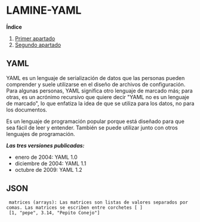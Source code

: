 # LAMINE-YAML


**Índice**   
1. [Primer apartado](#id1)
2. [Segundo apartado](#id2)


##  YAML <a name="id1"></a>
YAML es un lenguaje de serialización de datos que las personas pueden comprender y suele utilizarse en el diseño de archivos de configuración. Para algunas personas, YAML significa otro lenguaje de marcado más; para otras, es un acrónimo recursivo que quiere decir "YAML no es un lenguaje de marcado", lo que enfatiza la idea de que se utiliza para los datos, no para los documentos. 

Es un lenguaje de programación popular porque está diseñado para que sea fácil de leer y entender. También se puede utilizar junto con otros lenguajes de programación. 

***Las tres versiones publicadas:***
  -  enero de 2004: YAML 1.0
  - diciembre de 2004: YAML 1.1
  - octubre de 2009: YAML 1.2



##  JSON <a name="id2"></a>
     matrices (arrays): Las matrices son listas de valores separados por comas. Las matrices se escriben entre corchetes [ ] 
     [1, "pepe", 3.14, "Pepito Conejo"]

     
